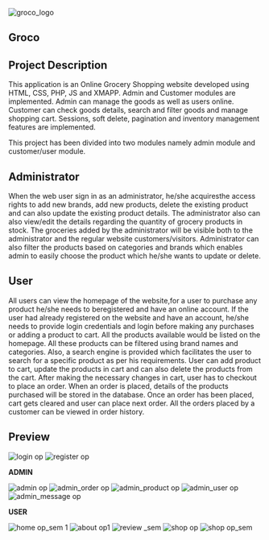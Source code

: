 ![groco_logo](https://github.com/user-attachments/assets/647a509a-43f5-4e04-9122-72ea084639a6) 
## Groco

## Project Description

  This application is an Online Grocery Shopping website developed using HTML, CSS, PHP, JS and XMAPP. Admin and Customer modules are implemented. Admin can manage the goods as well as users online. Customer can check goods details, search and filter goods and manage shopping cart. Sessions, soft delete, pagination and inventory management features are implemented.

This project has been divided into two modules namely admin module and customer/user module.

## Administrator

  When the web user sign in as an administrator, he/she acquiresthe access rights to add new brands, add new products, delete the existing product and can also update the existing product details. The administrator also can also view/edit the details regarding the quantity of grocery products in stock. The groceries added by the administrator will be visible both to the administrator and the regular website customers/visitors. Administrator can also filter the products based on categories and brands which enables admin to easily choose the product which he/she wants to update or delete.

## User

  All users can view the homepage of the website,for a user to purchase any product he/she needs to beregistered and have an online account. If the user had already registered on the website and have an account, he/she needs to provide login credentials and login before making any purchases or adding a product to cart. All the products available would be listed on the homepage. All these products can be filtered using brand names and categories. Also, a search engine is provided which facilitates the user to search for a specific product as per his requirements. User can add product to cart, update the products in cart and can also delete the products from the cart. After making the necessary changes in cart, user has to checkout to place an order. When an order is placed, details of the products purchased will be stored in the database. Once an order has been placed, cart gets cleared and user can place next order. All the orders placed by a customer can be viewed in order history.

## Preview

![login op](https://github.com/user-attachments/assets/4c5efd63-d143-430d-a710-1e16a8e16998)
![register op](https://github.com/user-attachments/assets/7dc93080-8c31-4daf-9f0e-159f1e3e2421)

**ADMIN**

![admin op](https://github.com/user-attachments/assets/6d1575e0-c1d0-42c3-8b5d-86c0374afe1f)
![admin_order op](https://github.com/user-attachments/assets/fc374be8-5f08-479e-bc25-2c79aec67ba5)
![admin_product op](https://github.com/user-attachments/assets/3a3a7d60-4518-4bdd-ba7f-4fb69565ff8b)
![admin_user op](https://github.com/user-attachments/assets/08748f1a-f6f0-4738-b0bc-f75bc95b3bb1)
![admin_message op](https://github.com/user-attachments/assets/fc67a554-5f7f-4fbb-87e7-d8f33873dc08)

**USER**

![home op_sem 1](https://github.com/user-attachments/assets/f7cd0fc5-78bc-4789-ad5e-b23ab4b10d60)
![about op1](https://github.com/user-attachments/assets/f6dd14b8-1393-41e6-bdd1-c47b52784d7a)
![review _sem](https://github.com/user-attachments/assets/a462d828-6478-448f-aaa7-a088887889a7)
![shop op](https://github.com/user-attachments/assets/f2ff0354-8b71-4d72-8f29-e7e0c966d4a8)
![shop op_sem](https://github.com/user-attachments/assets/709556d1-6952-46ce-a5e9-c7777eee895d)
